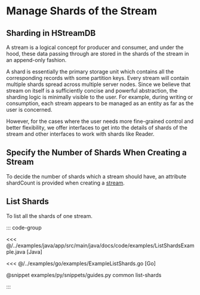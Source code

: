 # Manage Shards of the Stream

## Sharding in HStreamDB

A stream is a logical concept for producer and consumer, and under the hood,
these data passing through are stored in the shards of the stream in an
append-only fashion.

A shard is essentially the primary storage unit which contains all the
corresponding records with some partition keys. Every stream will contain
multiple shards spread across multiple server nodes. Since we believe that
stream on itself is a sufficiently concise and powerful abstraction, the
sharding logic is minimally visible to the user. For example, during writing or
consumption, each stream appears to be managed as an entity as far as the user
is concerned.

However, for the cases where the user needs more fine-grained control and better
flexibility, we offer interfaces to get into the details of shards of the stream
and other interfaces to work with shards like Reader.

## Specify the Number of Shards When Creating a Stream

To decide the number of shards which a stream should have, an attribute
shardCount is provided when creating a
[stream](stream.md#attributes-of-a-stream).

## List Shards

To list all the shards of one stream.

::: code-group

<<< @/../examples/java/app/src/main/java/docs/code/examples/ListShardsExample.java [Java]

<<< @/../examples/go/examples/ExampleListShards.go [Go]

@snippet examples/py/snippets/guides.py common list-shards

:::
